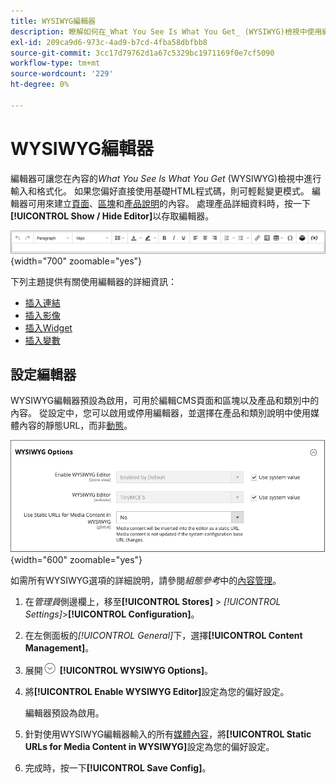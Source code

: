 ```yaml
---
title: WYSIWYG編輯器
description: 瞭解如何在_What You See Is What You Get_ (WYSIWYG)檢視中使用編輯器及處理內容。
exl-id: 209ca9d6-973c-4ad9-b7cd-4fba58dbfbb8
source-git-commit: 3cc17d79762d1a67c5329bc1971169f0e7cf5090
workflow-type: tm+mt
source-wordcount: '229'
ht-degree: 0%

---
```


# WYSIWYG編輯器

編輯器可讓您在內容的&#x200B;_What You See Is What You Get_ (WYSIWYG)檢視中進行輸入和格式化。 如果您偏好直接使用基礎HTML程式碼，則可輕鬆變更模式。 編輯器可用來建立[頁面](pages.md)、[區塊](blocks.md)和[產品說明](../catalog/product-content.md)的內容。 處理產品詳細資料時，按一下&#x200B;**[!UICONTROL Show / Hide Editor]**&#x200B;以存取編輯器。

![編輯器工具列](./assets/editor-toolbar.png){width="700" zoomable="yes"}

下列主題提供有關使用編輯器的詳細資訊：

- [插入連結](editor-insert-link.md)
- [插入影像](editor-insert-image.md)
- [插入Widget](editor-widget.md)
- [插入變數](editor-insert-variable.md)

## 設定編輯器

WYSIWYG編輯器預設為啟用，可用於編輯CMS頁面和區塊以及產品和類別中的內容。 從設定中，您可以啟用或停用編輯器，並選擇在產品和類別說明中使用媒體內容的靜態URL，而非[動態](../catalog/catalog-urls.md#dynamic-url)。

![WYSIWYG選項](./assets/content-management-wysiwyg-options.png){width="600" zoomable="yes"}

如需所有WYSIWYG選項的詳細說明，請參閱&#x200B;_組態參考_&#x200B;中的[內容管理](../configuration-reference/general/content-management.md)。

1. 在&#x200B;_管理員_&#x200B;側邊欄上，移至&#x200B;**[!UICONTROL Stores]** > _[!UICONTROL Settings]_>**[!UICONTROL Configuration]**。

1. 在左側面板的&#x200B;_[!UICONTROL General]_&#x200B;下，選擇&#x200B;**[!UICONTROL Content Management]**。

1. 展開![擴充選擇器](../assets/icon-display-expand.png) **[!UICONTROL WYSIWYG Options]**。

1. 將&#x200B;**[!UICONTROL Enable WYSIWYG Editor]**&#x200B;設定為您的偏好設定。

   編輯器預設為啟用。

1. 針對使用WYSIWYG編輯器輸入的所有[媒體內容](../catalog/catalog-urls.md#static-url)，將&#x200B;**[!UICONTROL Static URLs for Media Content in WYSIWYG]**&#x200B;設定為您的偏好設定。

1. 完成時，按一下&#x200B;**[!UICONTROL Save Config]**。

